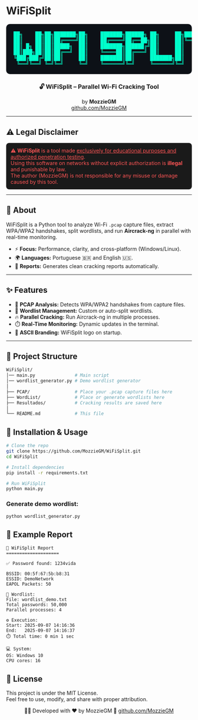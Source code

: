 # WiFiSplit

<div align="center">

<pre style="font-size:14px; font-weight:bold; color:#00ffcc; background:#0d1117; padding:20px; border-radius:10px;">
██╗    ██╗██╗███████╗██╗    ███████╗██████╗ ██╗     ██╗████████╗
██║    ██║██║██╔════╝██║    ██╔════╝██╔══██╗██║     ██║╚══██╔══╝
██║ █╗ ██║██║█████╗  ██║    ███████╗██████╔╝██║     ██║   ██║   
██║███╗██║██║██╔══╝  ██║    ╚════██║██╔═══╝ ██║     ██║   ██║   
╚███╔███╔╝██║██║     ██║    ███████║██║     ███████╗██║   ██║   
 ╚══╝╚══╝ ╚═╝╚═╝     ╚═╝    ╚══════╝╚═╝     ╚══════╝╚═╝   ╚═╝   
</pre>

<h3>🔓 WiFiSplit – Parallel Wi-Fi Cracking Tool</h3>

by <b>MozzieGM</b>  
<a href="https://github.com/MozzieGM">github.com/MozzieGM</a>  

</div>

---

## ⚠️ Legal Disclaimer

<div style="background:#1a1a1a; padding:12px; border-radius:8px; color:#ff5555;">
⚠️ <b>WiFiSplit</b> is a tool made <u>exclusively for educational purposes and authorized penetration testing</u>.<br>
Using this software on networks without explicit authorization is <b>illegal</b> and punishable by law.<br>
The author (MozzieGM) is not responsible for any misuse or damage caused by this tool.
</div>

---

## 📖 About

WiFiSplit is a Python tool to analyze Wi-Fi `.pcap` capture files, extract WPA/WPA2 handshakes, split wordlists, and run **Aircrack-ng** in parallel with real-time monitoring.

- ⚡ **Focus:** Performance, clarity, and cross-platform (Windows/Linux).  
- 🌍 **Languages:** Portuguese 🇧🇷 and English 🇺🇸.  
- 📑 **Reports:** Generates clean cracking reports automatically.  

---

## ✨ Features

- 📡 **PCAP Analysis:** Detects WPA/WPA2 handshakes from capture files.  
- 📂 **Wordlist Management:** Custom or auto-split wordlists.  
- 🔥 **Parallel Cracking:** Run Aircrack-ng in multiple processes.  
- ⏱️ **Real-Time Monitoring:** Dynamic updates in the terminal.  
- 🎨 **ASCII Branding:** WiFiSplit logo on startup.  

---

## 📂 Project Structure

```bash
WiFiSplit/
│── main.py               # Main script
│── wordlist_generator.py # Demo wordlist generator
│
├── PCAP/                 # Place your .pcap capture files here
├── WordList/             # Place or generate wordlists here
├── Resultados/           # Cracking results are saved here
│
└── README.md             # This file
```

## 🚀 Installation & Usage

```bash
# Clone the repo
git clone https://github.com/MozzieGM/WiFiSplit.git
cd WiFiSplit

# Install dependencies
pip install -r requirements.txt

# Run WiFiSplit
python main.py
```
### Generate demo wordlist:

```bash
python wordlist_generator.py
```

## 📑 Example Report

```text
📡 WiFiSplit Report
====================

✅ Password found: 1234vida

BSSID: 00:5f:67:5b:b8:31
ESSID: DemoNetwork
EAPOL Packets: 50

📂 Wordlist:
File: wordlist_demo.txt
Total passwords: 50,000
Parallel processes: 4

⚙️ Execution:
Start: 2025-09-07 14:16:36
End:   2025-09-07 14:16:37
⏱️ Total time: 0 min 1 sec

💻 System:
OS: Windows 10
CPU cores: 16
```

## 📜 License

This project is under the MIT License.<br>
Feel free to use, modify, and share with proper attribution.

<div align="center">

👨‍💻 Developed with ❤️ by MozzieGM
🔗 <a href="https://github.com/MozzieGM">github.com/MozzieGM</a>

</div> 